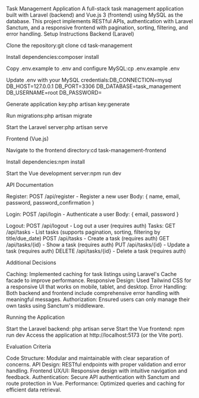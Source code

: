 Task Management Application
A full-stack task management application built with Laravel (backend) and Vue.js 3 (frontend) using MySQL as the database. This project implements RESTful APIs, authentication with Laravel Sanctum, and a responsive frontend with pagination, sorting, filtering, and error handling.
Setup Instructions
Backend (Laravel)

Clone the repository:git clone <repository-url>
cd task-management

Install dependencies:composer install

Copy .env.example to .env and configure MySQL:cp .env.example .env

Update .env with your MySQL credentials:DB_CONNECTION=mysql
DB_HOST=127.0.0.1
DB_PORT=3306
DB_DATABASE=task_management
DB_USERNAME=root
DB_PASSWORD=

Generate application key:php artisan key:generate

Run migrations:php artisan migrate

Start the Laravel server:php artisan serve

Frontend (Vue.js)

Navigate to the frontend directory:cd task-management-frontend

Install dependencies:npm install

Start the Vue development server:npm run dev

API Documentation

Register: POST /api/register - Register a new user
Body: { name, email, password, password_confirmation }

Login: POST /api/login - Authenticate a user
Body: { email, password }

Logout: POST /api/logout - Log out a user (requires auth)
Tasks:
GET /api/tasks - List tasks (supports pagination, sorting, filtering by title/due_date)
POST /api/tasks - Create a task (requires auth)
GET /api/tasks/{id} - Show a task (requires auth)
PUT /api/tasks/{id} - Update a task (requires auth)
DELETE /api/tasks/{id} - Delete a task (requires auth)

Additional Decisions

Caching: Implemented caching for task listings using Laravel's Cache facade to improve performance.
Responsive Design: Used Tailwind CSS for a responsive UI that works on mobile, tablet, and desktop.
Error Handling: Both backend and frontend include comprehensive error handling with meaningful messages.
Authorization: Ensured users can only manage their own tasks using Sanctum's middleware.

Running the Application

Start the Laravel backend: php artisan serve
Start the Vue frontend: npm run dev
Access the application at http://localhost:5173 (or the Vite port).

Evaluation Criteria

Code Structure: Modular and maintainable with clear separation of concerns.
API Design: RESTful endpoints with proper validation and error handling.
Frontend UX/UI: Responsive design with intuitive navigation and feedback.
Authentication: Secure API authentication with Sanctum and route protection in Vue.
Performance: Optimized queries and caching for efficient data retrieval.
